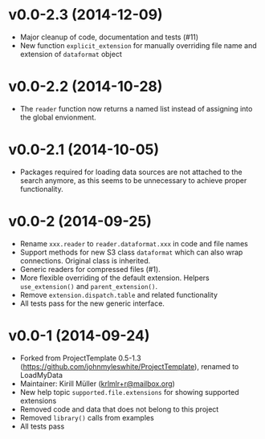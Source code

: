 v0.0-2.3 (2014-12-09)
===

* Major cleanup of code, documentation and tests (#11)
* New function `explicit_extension` for manually overriding file name and extension
  of `dataformat` object

v0.0-2.2 (2014-10-28)
===

* The `reader` function now returns a named list instead of assigning into the
  global envionment.

v0.0-2.1 (2014-10-05)
===

* Packages required for loading data sources are not attached to the search anymore, as this seems to be unnecessary to achieve proper functionality.

v0.0-2 (2014-09-25)
===

* Rename `xxx.reader` to `reader.dataformat.xxx` in code and file names
* Support methods for new S3 class `dataformat` which can also wrap
  connections.  Original class is inherited.
* Generic readers for compressed files (#1).
* More flexible overriding of the default extension.  Helpers `use_extension()`
  and `parent_extension()`.
* Remove `extension.dispatch.table` and related functionality
* All tests pass for the new generic interface.

v0.0-1 (2014-09-24)
===

* Forked from ProjectTemplate 0.5-1.3
  (https://github.com/johnmyleswhite/ProjectTemplate), renamed to LoadMyData
* Maintainer: Kirill Müller (krlmlr+r@mailbox.org)
* New help topic `supported.file.extensions` for showing supported extensions
* Removed code and data that does not belong to this project
* Removed `library()` calls from examples
* All tests pass
